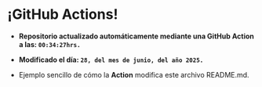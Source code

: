 # ¡GitHub Actions!
* **Repositorio actualizado automáticamente mediante una GitHub Action a las: `00:34:27hrs.`**
* **Modificado el día: `28, del mes de junio, del año 2025.`**

* Ejemplo sencillo de cómo la **Action** modifica este archivo README.md.

